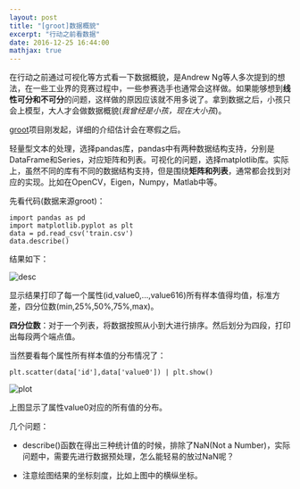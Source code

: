 ```yaml
---
layout: post
title: "[groot]数据概貌"
excerpt: "行动之前看数据"
date: 2016-12-25 16:44:00
mathjax: true
---
```

<script type="text/javascript" src="http://cdn.mathjax.org/mathjax/latest/MathJax.js?config=default"></script>

在行动之前通过可视化等方式看一下数据概貌，是Andrew Ng等人多次提到的想法，在一些工业界的竞赛过程中，一些参赛选手也通常会这样做。如果能够想到**线性可分和不可分**的问题，这样做的原因应该就不用多说了。拿到数据之后，小孩只会上模型，大人才会做数据概貌(_我曾经是小孩，现在大小孩_)。

[groot](https://github.com/zhpmatrix/groot)项目刚发起，详细的介绍估计会在寒假之后。

轻量型文本的处理，选择pandas库，pandas中有两种数据结构支持，分别是DataFrame和Series，对应矩阵和列表。可视化的问题，选择matplotlib库。实际上，虽然不同的库有不同的数据结构支持，但是围绕**矩阵和列表**，通常都会找到对应的实现。比如在OpenCV，Eigen，Numpy，Matlab中等。

先看代码(数据来源groot)：

    import pandas as pd
    import matplotlib.pyplot as plt
    data = pd.read_csv('train.csv')
    data.describe()

结果如下：

![desc](http://ww3.sinaimg.cn/mw690/aba7d18bgw1fb34qms32fj20kg0d0n3s.jpg)

显示结果打印了每一个属性(id,value0,...,value616)所有样本值得均值，标准方差，四分位数(min,25%,50%,75%,max)。

**四分位数**：对于一个列表，将数据按照从小到大进行排序。然后划分为四段，打印出每段两个端点值。

当然要看每个属性所有样本值的分布情况了：

    plt.scatter(data['id'],data['value0']) | plt.show()

![plot](http://ww4.sinaimg.cn/mw690/aba7d18bgw1fb34r2bdk0j20m80go78l.jpg)

上图显示了属性value0对应的所有值的分布。

几个问题：

- describe()函数在得出三种统计值的时候，排除了NaN(Not a Number)，实际问题中，需要先进行数据预处理，怎么能轻易的放过NaN呢？

- 注意绘图结果的坐标刻度，比如上图中的横纵坐标。





